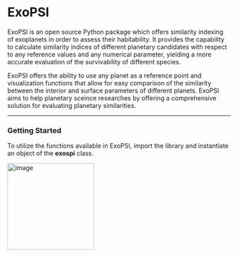 # ExoPSI

ExoPSI is an open source Python package which offers similarity indexing of exoplanets in order to assess their habitability. It provides the capability to calculate similarity indices of different planetary candidates with respect to any reference values and any numerical parameter, yielding a more accurate evaluation of the survivability of different species. 

ExoPSI offers the ability to use any planet as a reference point and visualization functions that allow for easy comparison of the similarity between the interior and surface parameters of different planets. ExoPSI aims to help planetary sceince researches by offering a comprehensive solution for evaluating planetary similarities.

<hr>

### Getting Started
To utilize the functions available in ExoPSI, import the library and instantiate an object of the **exospi** class.

<img width="196" alt="image" src="https://user-images.githubusercontent.com/69034801/229033184-e12cc1ea-a19d-4a4f-b761-57f76d09c3aa.png">



